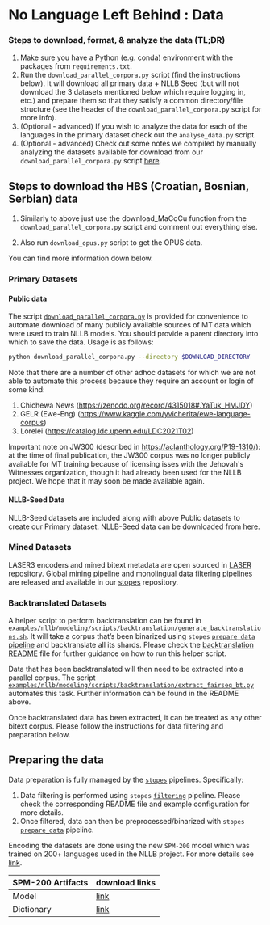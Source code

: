 # No Language Left Behind : Data

### Steps to download, format, & analyze the data (TL;DR)

1. Make sure you have a Python (e.g. conda) environment with the packages from `requirements.txt`.
2. Run the `download_parallel_corpora.py` script (find the instructions below). It will download all primary data + NLLB Seed (but will not download the 3 datasets mentioned below which require logging in, etc.) and prepare them so that they satisfy a common directory/file structure (see the header of the `download_parallel_corpora.py` script for more info).
3. (Optional - advanced) If you wish to analyze the data for each of the languages in the primary dataset check out the `analyse_data.py` script.
4. (Optional - advanced) Check out some notes we compiled by manually analyzing the datasets available for download from our `download_parallel_corpora.py` script [here](NOTES_ON_LANGS.md).

## Steps to download the HBS (Croatian, Bosnian, Serbian) data

1. Similarly to above just use the download_MaCoCu function from the `download_parallel_corpora.py` script and comment out everything else.

2. Also run `download_opus.py` script to get the OPUS data.

You can find more information down below.

### Primary Datasets

#### Public data

The script [`download_parallel_corpora.py`](download_parallel_corpora.py) is provided for convenience to automate download of many publicly available sources of MT data
which were used to train NLLB models. You should provide a parent directory into which to save the data. Usage is as follows:

```bash
python download_parallel_corpora.py --directory $DOWNLOAD_DIRECTORY
```

Note that there are a number of other adhoc datasets for which we are
not able to automate this process because they require an account or login
of some kind:

1. Chichewa News (https://zenodo.org/record/4315018#.YaTuk_HMJDY)
2. GELR (Ewe-Eng) (https://www.kaggle.com/yvicherita/ewe-language-corpus)
3. Lorelei (https://catalog.ldc.upenn.edu/LDC2021T02)

Important note on JW300 (described in https://aclanthology.org/P19-1310/):
at the time of final publication, the JW300 corpus was no longer publicly
available for MT training because of licensing isses with the Jehovah's
Witnesses organization, though it had already been used for the NLLB project.
We hope that it may soon be made available again.

#### NLLB-Seed Data

NLLB-Seed datasets are included along with above Public datasets to create our Primary dataset. NLLB-Seed data can be downloaded from [here](https://github.com/facebookresearch/flores/tree/main/nllb_seed).


### Mined Datasets

LASER3 encoders and mined bitext metadata are open sourced in [LASER](https://github.com/facebookresearch/LASER) repository. Global mining pipeline and monolingual data filtering pipelines are released and available in our [stopes](https://github.com/facebookresearch/stopes) repository.

### Backtranslated Datasets

A helper script to perform backtranslation can be found in [`examples/nllb/modeling/scripts/backtranslation/generate_backtranslations.sh`](../modeling/scripts/backtranslation/generate_backtranslations.sh). It will take a corpus that’s been binarized using `stopes` [`prepare_data` pipeline](https://github.com/facebookresearch/stopes/tree/main/stopes/pipelines/prepare_data) and backtranslate all its shards. Please check the [backtranslation README](../modeling/scripts/backtranslation/README.md) file for further guidance on how to run this helper script.

Data that has been backtranslated will then need to be extracted into a parallel corpus. The script [`examples/nllb/modeling/scripts/backtranslation/extract_fairseq_bt.py`](../modeling/scripts/backtranslation/extract_fairseq_bt.py) automates this task. Further information can be found in the README above.

Once backtranslated data has been extracted, it can be treated as any other bitext corpus. Please follow the instructions for data filtering and preparation below.


## Preparing the data

Data preparation is fully managed by the [`stopes`](https://github.com/facebookresearch/stopes) pipelines. Specifically:

1. Data filtering is performed using `stopes` [`filtering`](https://github.com/facebookresearch/stopes/tree/main/stopes/pipelines/filtering) pipeline. Please check the corresponding README file and example configuration for more details.
2. Once filtered, data can then be preprocessed/binarized with `stopes` [`prepare_data`](https://github.com/facebookresearch/stopes/tree/main/stopes/pipelines/prepare_data) pipeline.

Encoding the datasets are done using the new `SPM-200` model which was trained on 200+ languages used in the NLLB project. For more details see [link](../modeling/README.md).

| SPM-200 Artifacts | download links |
| - | - |
| Model | [link](https://tinyurl.com/flores200sacrebleuspm) |
| Dictionary| [link](https://tinyurl.com/nllb200dictionary) |
